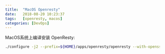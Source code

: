 ```yaml
---
title:  "MacOS Openresty"
date:   2018-08-20 10:23:37
tags:   [openresty, macos]
categories: [DevOps]
---
```


MacOS系统上编译安装 OpenResty:

```sh
./configure -j2 --prefix=${HOME}/apps/openresty/openresty --with-openssl=/usr/local/Cellar/openssl/1.0.2n
```